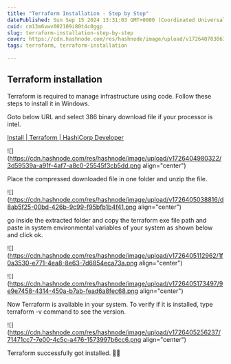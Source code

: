 ```yaml
---
title: "Terraform Installation - Step by Step"
datePublished: Sun Sep 15 2024 13:31:03 GMT+0000 (Coordinated Universal Time)
cuid: cm13m6vwv002109i80t4c0ggp
slug: terraform-installation-step-by-step
cover: https://cdn.hashnode.com/res/hashnode/image/upload/v1726407030631/db041ab8-e37f-4f0a-8282-c6a7689960cf.png
tags: terraform, terraform-installation

---
```


## Terraform installation

Terraform is required to manage infrastructure using code. Follow these steps to install it in Windows.

Goto below URL and select 386 binary download file if your processor is intel.

[Install | Terraform | HashiCorp Developer](https://developer.hashicorp.com/terraform/install)

![](https://cdn.hashnode.com/res/hashnode/image/upload/v1726404980322/3d59539a-a91f-4af7-a8c0-25545f3cb5dd.png align="center")

Place the compressed downloaded file in one folder and unzip the file.

![](https://cdn.hashnode.com/res/hashnode/image/upload/v1726405038816/d8ab5f25-00bd-426b-9c99-f95bfb1b4f41.png align="center")

go inside the extracted folder and copy the terraform exe file path and paste in system environmental variables of your system as shown below and click ok.

![](https://cdn.hashnode.com/res/hashnode/image/upload/v1726405112962/1f0a3530-e771-4ea8-8e63-7d6854eca73a.png align="center")

![](https://cdn.hashnode.com/res/hashnode/image/upload/v1726405173497/9e9e7458-4314-450a-b7ab-fead6a8fec68.png align="center")

Now Terraform is available in your system. To verify if it is installed, type terraform -v command to see the version.

![](https://cdn.hashnode.com/res/hashnode/image/upload/v1726405256237/71471cc7-7e00-4c5c-a476-1573997b6cc6.png align="center")

Terraform successfully got installed. 💁‍♀️